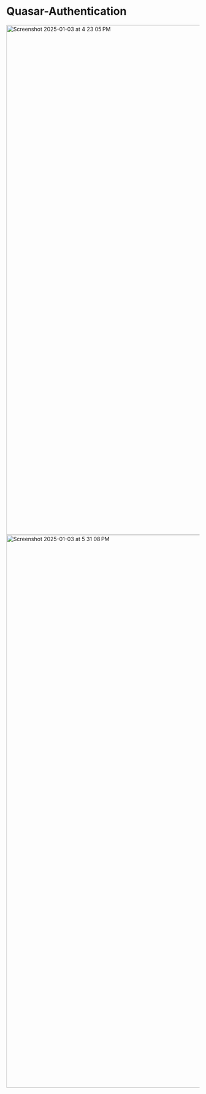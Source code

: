 # Quasar-Authentication

<img width="1328" alt="Screenshot 2025-01-03 at 4 23 05 PM" src="https://github.com/user-attachments/assets/3e769134-1fc7-4f60-976a-0c70002bd9e8" />

<img width="1440" alt="Screenshot 2025-01-03 at 5 31 08 PM" src="https://github.com/user-attachments/assets/6d46a40d-07bb-43bb-b148-9e48324d2c47" />
